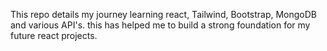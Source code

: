 This repo details my journey learning react, Tailwind, Bootstrap, MongoDB and various API's. this has helped me to build a strong foundation for my future react projects.
